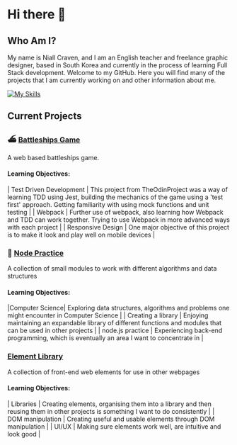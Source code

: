 # Hi there 👋

## Who Am I?

My name is Niall Craven, and I am an English teacher and freelance graphic designer, based in South Korea and currently in the process of learning Full Stack development. Welcome to my GitHub. Here you will find many of the projects that I am currently working on and other information about me.

[![My Skills](https://skills.thijs.gg/icons?i=js,html,css,git,nodejs)](https://skills.thijs.gg)

## Current Projects

### ⛴️ [Battleships Game](https://www.github.com/niallantony/battleships)

A web based battleships game.

#### Learning Objectives:
| Test Driven Development | This project from TheOdinProject was a way of learning TDD using Jest, building the mechanics of the game using a 'test first' approach. Getting familiarity with using mock functions and unit testing |
| Webpack | Further use of webpack, also learning how Webpack and TDD can work together. Trying to use Webpack in more advanced ways with each project |
| Responsive Design | One major objective of this project is to make it look and play well on mobile devices |

### 🔬 [Node Practice](www.github.com/niallantony/Node_practice)

A collection of small modules to work with different algorithms and data structures

#### Learning Objectives:
|Computer Science| Exploring data structures, algorithms and problems one might encounter in Computer Science |
| Creating a library | Enjoying maintaining an expandable library of different functions and modules that can be used in other projects |
| node.js practice | Experiencing back-end programming, which is eventually an area I want to concentrate in |

### [Element Library](https://github.com/niallantony/webpage-elements)

A collection of front-end web elements for use in other webpages

#### Learning Objectives:
| Libraries | Creating elements, organising them into a library and then reusing them in other projects is something I want to do consistently |
| DOM manipulation | Creating useful and usable elements through DOM manipulation |
| UI/UX | Making sure elements work well, are intuitive and look good |


<!--
**niallantony/niallantony** is a ✨ _special_ ✨ repository because its `README.md` (this file) appears on your GitHub profile.

Here are some ideas to get you started:

- 🔭 I’m currently working on ...
- 🌱 I’m currently learning ...
- 👯 I’m looking to collaborate on ...
- 🤔 I’m looking for help with ...
- 💬 Ask me about ...
- 📫 How to reach me: ...
- 😄 Pronouns: ...
- ⚡ Fun fact: ...
-->
